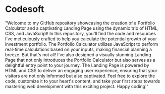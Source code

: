 # Codesoft
"Welcome to my GitHub repository showcasing the creation of a Portfolio Calculator and a captivating Landing Page using the dynamic trio of HTML, CSS, and JavaScript!
In this repository, you'll find the code and resources I've meticulously crafted to help you calculate the potential growth of your investment portfolio. 
The Portfolio Calculator utilizes JavaScript to perform real-time calculations based on your inputs, making financial planning a breeze.
But that's not all! I've also designed a visually stunning Landing Page that not only introduces the Portfolio Calculator but also serves as a delightful entry point to your journey.
The Landing Page is powered by HTML and CSS to deliver an engaging user experience, ensuring that your visitors are not only informed but also captivated.
Feel free to explore the code, customize it to your heart's content, and take your first steps towards mastering web development with this exciting project. Happy coding!"
